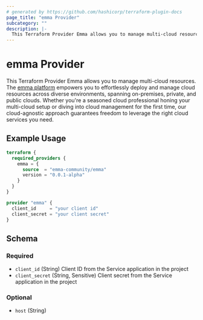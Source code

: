 ```yaml
---
# generated by https://github.com/hashicorp/terraform-plugin-docs
page_title: "emma Provider"
subcategory: ""
description: |-
  This Terraform Provider Emma allows you to manage multi-cloud resources. The emma platform https://www.emma.ms/ empowers you to effortlessly deploy and manage cloud resources across diverse environments, spanning on-premises, private, and public clouds. Whether you're a seasoned cloud professional honing your multi-cloud setup or diving into cloud management for the first time, our cloud-agnostic approach guarantees freedom to leverage the right cloud services you need.
---
```


# emma Provider

This Terraform Provider Emma allows you to manage multi-cloud resources. The [emma platform](https://www.emma.ms/) empowers you to effortlessly deploy and manage cloud resources across diverse environments, spanning on-premises, private, and public clouds. Whether you're a seasoned cloud professional honing your multi-cloud setup or diving into cloud management for the first time, our cloud-agnostic approach guarantees freedom to leverage the right cloud services you need.

## Example Usage

```terraform
terraform {
  required_providers {
    emma = {
      source  = "emma-community/emma"
      version = "0.0.1-alpha"
    }
  }
}

provider "emma" {
  client_id     = "your client id"
  client_secret = "your client secret"
}
```

<!-- schema generated by tfplugindocs -->
## Schema

### Required

- `client_id` (String) Client ID from the Service application in the project
- `client_secret` (String, Sensitive) Client secret from the Service application in the project

### Optional

- `host` (String)
